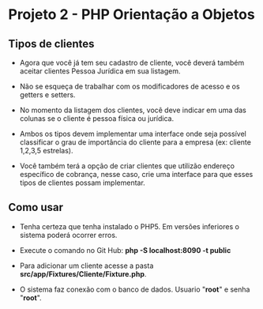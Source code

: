 <h1>Projeto 2 - PHP Orientação a Objetos</h1>
<h2>Tipos de clientes</h2>

- Agora que você já tem seu cadastro de cliente, você deverá também aceitar clientes Pessoa Jurídica em sua listagem.

- Não se esqueça de trabalhar com os modificadores de acesso e os getters e setters.

- No momento da listagem dos clientes, você deve indicar em uma das colunas se o cliente é pessoa física ou jurídica.

- Ambos os tipos devem implementar uma interface onde seja possível classificar o grau de importância do cliente para a empresa (ex: cliente 1,2,3,5 estrelas).

- Você também terá a opção de criar clientes que utilizão endereço específico de cobrança, nesse caso, crie uma interface para que esses tipos de clientes possam implementar.

<h2>Como usar</h2>

- Tenha certeza que tenha instalado o PHP5. Em versões inferiores o sistema poderá ocorrer erros.

- Execute o comando no Git Hub: <b>php -S localhost:8090 -t public</b>

- Para adicionar um cliente acesse a pasta <b>src/app/Fixtures/Cliente/Fixture.php</b>.

- O sistema faz conexão com o banco de dados. Usuario "<b>root</b>" e senha "<b>root</b>".
